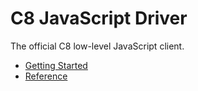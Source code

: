 # C8 JavaScript Driver

The official C8 low-level JavaScript client.

* [Getting Started](GettingStarted/README.md)
* [Reference](Reference/README.md)
